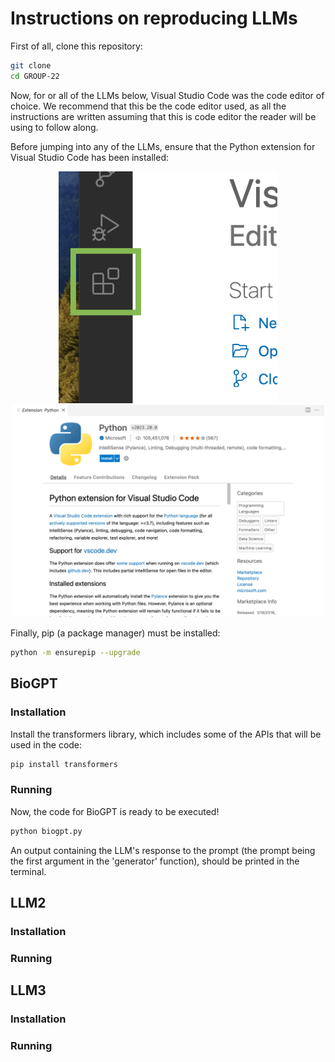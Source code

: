 # Instructions on reproducing LLMs

First of all, clone this repository:
``` bash
git clone
cd GROUP-22
```

Now, for or all of the LLMs below, Visual Studio Code was the code editor of choice. We recommend that this be the code editor used, as all the instructions are written assuming that this is code editor the reader will be using to follow along.

Before jumping into any of the LLMs, ensure that the Python extension for Visual Studio Code has been installed:

<p align=center>
  <img src="images/Extension-button.png" width=350 title="hover text">
  <img src="images/Python-Extension.png" width=500 alt="accessibility text">
</p>

Finally, pip (a package manager) must be installed:

``` bash
python -m ensurepip --upgrade
```

## BioGPT
### Installation
Install the transformers library, which includes some of the APIs that will be used in the code:

``` bash
pip install transformers
```

### Running
Now, the code for BioGPT is ready to be executed!

``` bash
python biogpt.py
```
An output containing the LLM's response to the prompt (the prompt being the first argument in the 'generator' function), should be printed in the terminal.


## LLM2
### Installation
### Running

## LLM3
### Installation
### Running


